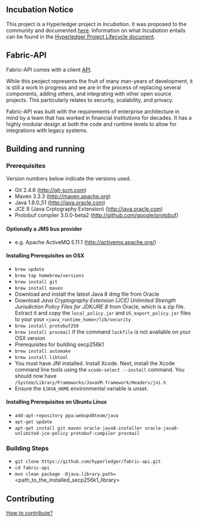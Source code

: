 ## Incubation Notice
This project is a Hyperledger project in _Incubation_. It was proposed to the community and documented [here](https://goo.gl/RYQZ5N). Information on what _Incubation_ entails can be found in the [Hyperledger Project Lifecycle document](https://goo.gl/4edNRc).

## Fabric-API
Fabric-API comes with a client [API](docs/api.md).

While this peoject represents the fruit of many man-years of development, it is still a work in progress and we are in the process of replacing several components, adding others, and integrating with other open source projects. This particularly relates to security, scalability, and privacy.

Fabric-API was built with the requirements of enterprise architecture in mind by a team that has worked in financial institutions for decades. It has a highly modular design at both the code and runtime levels to allow for integrations with legacy systems.

## Building and running

### Prerequisites
Version numbers below indicate the versions used.

 * Git 2.4.6 (http://git-scm.com)
 * Maven 3.3.3 (http://maven.apache.org)
 * Java 1.8.0_51 (http://java.oracle.com)
 * JCE 8 (Java Crptography Extension) (http://java.oracle.com)
 * Protobuf compiler 3.0.0-beta2 (http://github.com/google/protobuf)

#### Optionally a JMS bus provider
 * e.g. Apache ActiveMQ 5.11.1 (http://activemq.apache.org/)

#### Installing Prerequisites on OSX
 * ```brew update```
 * ```brew tap homebrew/versions```
 * ```brew install git```
 * ```brew install maven```
 * Download and install the latest Java 8 dmg file from Oracle
 * Download _Java Cryptography Extension (JCE) Unlimited Strength Jurisdiction Policy Files for JDK/JRE 8_ from Oracle, which is a zip file. Extract it and copy the `local_policy.jar` and `US_export_policy.jar` files to your your `<java_runtime_home>/lib/security`
 * ```brew install protobuf250```
 * ```brew install procmail``` if the command ```lockfile``` is not available on your OSX version
 * Prerequisites for building secp256k1
  * ```brew install automake```
  * ```brew install libtool```
  * You must have JNI installed. Install Xcode. Next, install the Xcode command line tools using the `xcode-select --install` command. You should now have `/System/Library/Frameworks/JavaVM.framework/Headers/jni.h`
  * Ensure the `$JAVA_HOME` environmental variable is unset.

#### Installing Prerequisites on Ubuntu Linux
 * ```add-apt-repository ppa:webupd8team/java```
 * ```apt-get update```
 * ```apt-get install git maven oracle-java8-installer oracle-java8-unlimited-jce-policy protobuf-compiler procmail```

### Building Steps

 * ```git clone https://github.com/hyperledger/fabric-api.git```
 * ```cd fabric-api```
 * ```mvn clean package -Djava.library.path=```&lt;path_to_the_installed_secp256k1_library&gt;

## Contributing
[How to contribute?](docs/contributing.md)
